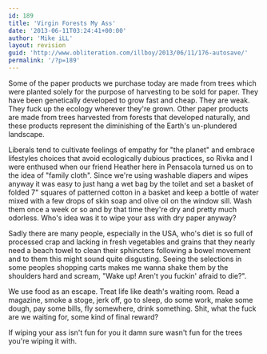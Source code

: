 ```yaml
---
id: 189
title: 'Virgin Forests My Ass'
date: '2013-06-11T03:24:41+00:00'
author: 'Mike iLL'
layout: revision
guid: 'http://www.obliteration.com/illboy/2013/06/11/176-autosave/'
permalink: '/?p=189'
---
```


Some of the paper products we purchase today are made from trees which were planted solely for the purpose of harvesting to be sold for paper. They have been genetically developed to grow fast and cheap. They are weak. They fuck up the ecology wherever they're grown. Other paper products are made from trees harvested from forests that developed naturally, and these products represent the diminishing of the Earth's un-plundered landscape.

Liberals tend to cultivate feelings of empathy for "the planet" and embrace lifestyles choices that avoid ecologically dubious practices, so Rivka and I were enthused when our friend Heather here in Pensacola turned us on to the idea of "family cloth". Since we're using washable diapers and wipes anyway it was easy to just hang a wet bag by the toilet and set a basket of folded 7" squares of patterned cotton in a basket and keep a bottle of water mixed with a few drops of skin soap and olive oil on the window sill. Wash them once a week or so and by that time they're dry and pretty much odorless. Who's idea was it to wipe your ass with dry paper anyway?

Sadly there are many people, especially in the USA, who's diet is so full of processed crap and lacking in fresh vegetables and grains that they nearly need a beach towel to clean their sphincters following a bowel movement and to them this might sound quite disgusting. Seeing the selections in some peoples shopping carts makes me wanna shake them by the shoulders hard and scream, "Wake up! Aren't you fuckin' afraid to die?".

We use food as an escape. Treat life like death's waiting room. Read a magazine, smoke a stoge, jerk off, go to sleep, do some work, make some dough, pay some bills, fly somewhere, drink something. Shit, what the fuck are we waiting for, some kind of final reward?

If wiping your ass isn't fun for you it damn sure wasn't fun for the trees you're wiping it with.